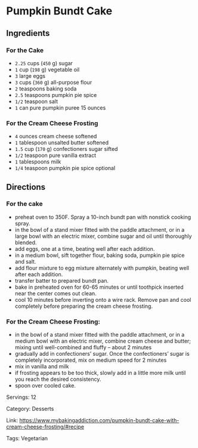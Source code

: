# Pumpkin Bundt Cake

## Ingredients

### For the Cake
- `2.25` cups (`450` g) sugar
- `1` cup (`198` g) vegetable oil
- `3` large eggs
- `3` cups (`360` g) all-purpose flour
- `2` teaspoons baking soda
- `2.5` teaspoons pumpkin pie spice
- `1/2` teaspoon salt
- `1` can pure pumpkin puree 15 ounces
### For the Cream Cheese Frosting
- `4` ounces cream cheese softened
- `1` tablespoon unsalted butter softened
- `1.5` cup (`170` g) confectioners sugar sifted
- `1/2` teaspoon pure vanilla extract
- `1` tablespoons milk
- `1/4` teaspoon pumpkin pie spice optional

## Directions

### For the cake
- preheat oven to 350F. Spray a 10-inch bundt pan with nonstick cooking spray.
- in the bowl of a stand mixer fitted with the paddle attachment, or in a large bowl with an electric mixer, combine sugar and oil until thoroughly blended.
- add eggs, one at a time, beating well after each addition.
- in a medium bowl, sift together flour, baking soda, pumpkin pie spice and salt.
- add flour mixture to egg mixture alternately with pumpkin, beating well after each addition.
- transfer batter to prepared bundt pan.
- bake in preheated oven for 60-65 minutes or until toothpick inserted near the center comes out clean.
- cool 10 minutes before inverting onto a wire rack. Remove pan and cool completely before preparing the cream cheese frosting.
### For the Cream Cheese Frosting:
- in the bowl of a stand mixer fitted with the paddle attachment, or in a medium bowl with an electric mixer, combine cream cheese and butter; mixing until well-combined and fluffy – about 2 minutes
- gradually add in confectioners’ sugar. Once the confectioners’ sugar is completely incorporated, mix on medium speed for 2 minutes
- mix in vanilla and milk
- if frosting appears to be too thick, slowly add in a little more milk until you reach the desired consistency. 
- spoon over cooled cake.

Servings: 12

Category: Desserts

Link: https://www.mybakingaddiction.com/pumpkin-bundt-cake-with-cream-cheese-frosting/#recipe

Tags: Vegetarian